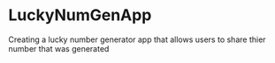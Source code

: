 # LuckyNumGenApp
Creating a lucky number generator app that allows users to share thier number that was generated
